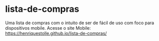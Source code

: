 # lista-de-compras
Uma lista de compras com o intuito de ser de fácil de uso com foco para dispositivos mobile.
Acesse o site Mobile: https://henriquestolle.github.io/lista-de-compras/
